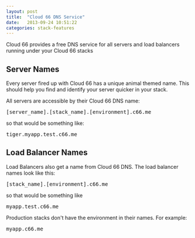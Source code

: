 ```yaml
---
layout: post
title:  "Cloud 66 DNS Service"
date:   2013-09-24 10:51:22
categories: stack-features
---
```


<p class="lead">Cloud 66 provides a free DNS service for all servers and load balancers running under your Cloud 66 stacks</p>

## Server Names
Every server fired up with Cloud 66 has a unique animal themed name. This should help you find and identify your server quicker in your stack.

All servers are accessible by their Cloud 66 DNS name:

<p><kbd>[server_name].[stack_name].[environment].c66.me</kbd></p>

so that would be something like:

<p><kbd>tiger.myapp.test.c66.me</kbd></p>

## Load Balancer Names
Load Balancers also get a name from Cloud 66 DNS. The load balancer names look like this:

<p><kbd>[stack_name].[environment].c66.me</kbd></p>

so that would be something like

<p><kbd>myapp.test.c66.me</kbd></p>

Production stacks don't have the environment in their names. For example:

<p><kbd>myapp.c66.me</kbd></p>


